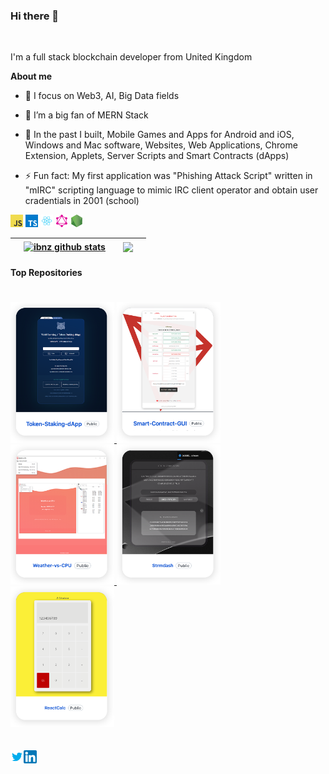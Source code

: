 ### Hi there 👋




<br />

I'm a full stack blockchain developer from United Kingdom 


**About me**


- 🔭 I focus on Web3, AI, Big Data fields
- 🌱 I’m a big fan of MERN Stack
- 👯 In the past I built, Mobile Games and Apps for Android and iOS, Windows and Mac software, Websites, Web Applications, Chrome Extension, Applets, Server Scripts and Smart Contracts (dApps)

- ⚡ Fun fact: My first application was "Phishing Attack Script" written in "mIRC" scripting language to mimic IRC client operator and obtain user cradentials in 2001 (school)

<code><img height="20" alt="javascript" src="https://raw.githubusercontent.com/github/explore/80688e429a7d4ef2fca1e82350fe8e3517d3494d/topics/javascript/javascript.png"></code>
<code><img height="20" alt="typescript" src="https://raw.githubusercontent.com/github/explore/80688e429a7d4ef2fca1e82350fe8e3517d3494d/topics/typescript/typescript.png"></code>
<code><img height="20" alt="react" src="https://raw.githubusercontent.com/github/explore/80688e429a7d4ef2fca1e82350fe8e3517d3494d/topics/react/react.png"></code>
<code><img height="20" alt="graphql" src="https://raw.githubusercontent.com/github/explore/5c058a388828bb5fde0bcafd4bc867b5bb3f26f3/topics/graphql/graphql.png"></code>
<code><img height="20" alt="nodejs" src="https://raw.githubusercontent.com/github/explore/80688e429a7d4ef2fca1e82350fe8e3517d3494d/topics/nodejs/nodejs.png"></code>    


|| <a href="https://github.com/ibnzuk/github-readme-stats"><img align="center" src="https://github-readme-stats.vercel.app/api?username=ibnzUK&show_icons=true&include_all_commits=true&theme=buefy&hide_border=true" alt="ibnz github stats" /></a> |   | <a href="https://github.com/ibnzuk/github-readme-stats"><img align="center" src="https://github-readme-stats.vercel.app/api/top-langs/?username=ibnzuk&layout=compact&theme=buefy&hide_border=true" /></a> ||
|-| ------------- |--------| ------------- |-|

#### Top Repositories


# <div>
  
<a href="https://github.com/ibnzUK/Token-Staking-dApp">
  <img alt="Token-Staking-dApp" width="166px" src="https://github.com/ibnzUK/ibnzUK/blob/main/assets/git1.png" />
</a>
 <a href="https://github.com/ibnzUK/Smart-Contract-GUI">
  <img alt="Smart-Contract-GUI" width="166px" src="https://github.com/ibnzUK/ibnzUK/blob/main/assets/git2.png" />
</a>
   <a href="https://github.com/ibnzUK/Weather-vs-CPU">
  <img alt="Weather-vs-CPU" width="166px" src="https://github.com/ibnzUK/ibnzUK/blob/main/assets/git3.png" />
</a>
   <a href="https://github.com/ibnzUK/Strmdash">
  <img alt="Strmdash" width="166px" src="https://github.com/ibnzUK/ibnzUK/blob/main/assets/git4.png" />
</a>
   <a href="https://github.com/ibnzUK/ReactCalc">
  <img alt="ReactCalc" width="166px" src="https://github.com/ibnzUK/ibnzUK/blob/main/assets/git5.png" />
</a>
</div>


<br />
<br />
<br />
<a href="https://twitter.com/ibnzUK">
  <img align="left" alt="ibnz | Twitter" width="21px" src="https://github.com/ibnzUK/ibnzUK/blob/main/assets/twitter.png" />
</a>
<a href="[https://twitter.com/ibnzUK](https://www.linkedin.com/in/justinaskairys/)">
  <img align="left" alt="ibnz | Linkedin" width="21px" src="https://github.com/ibnzUK/ibnzUK/blob/main/assets/linkedin.png" />
</a>
<br />
<br />
